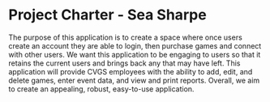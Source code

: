 # Project Charter - Sea Sharpe

The purpose of this application is to create a space where once users create an account they are able to login, 
then purchase games and connect with other users.  We want this application to be engaging to users so that it 
retains the current users and brings back any that may have left.  This application will provide CVGS employees 
with the ability to add, edit, and delete games, enter event data, and view and print reports.  Overall, 
we aim to create an appealing, robust, easy-to-use application.
